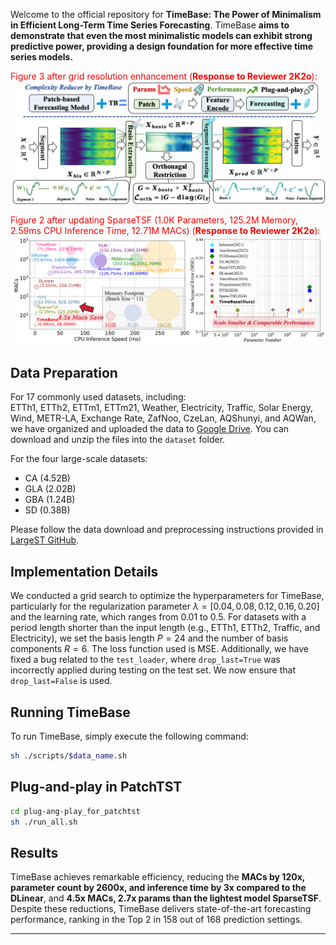 Welcome to the official repository for **TimeBase: The Power of Minimalism in Efficient Long-Term Time Series Forecasting**.  TimeBase **aims to demonstrate that even the most minimalistic models can exhibit strong predictive power, providing a design foundation for more effective time series models.**

<span style="color:red;">Figure 3 after grid resolution enhancement (**Response to Reviewer 2K2o**):</span> 
![timebase-method-new](README.assets/timebase-method-new.png)  

<span style="color:red;">Figure 2 after updating SparseTSF (1.0K Parameters, 125.2M Memory, 2.59ms CPU Inference Time, 12.71M MACs) (**Response to Reviewer 2K2o**):</span> 
![timebase-intro-new](README.assets/timebase-intro-new.png)  

## Data Preparation

For 17 commonly used datasets, including:  
ETTh1, ETTh2, ETTm1, ETTm21, Weather, Electricity, Traffic, Solar Energy, Wind, METR-LA, Exchange Rate, ZafNoo, CzeLan, AQShunyi, and AQWan, we have organized and uploaded the data to [Google Drive](https://drive.google.com/file/d/1ypgCc6iQ2Z8IB_9CY3If_KMRNQKBsI3J/view?usp=sharing). You can download and unzip the files into the `dataset` folder.

For the four large-scale datasets:  
- CA (4.52B)
- GLA (2.02B)
- GBA (1.24B)
- SD (0.38B)  

Please follow the data download and preprocessing instructions provided in [LargeST GitHub](https://github.com/liuxu77/LargeST).

## Implementation Details

We conducted a grid search to optimize the hyperparameters for TimeBase, particularly for the regularization parameter $\lambda = [0.04, 0.08, 0.12, 0.16, 0.20]$ and the learning rate, which ranges from 0.01 to 0.5. For datasets with a period length shorter than the input length (e.g., ETTh1, ETTh2, Traffic, and Electricity), we set the basis length $P = 24$ and the number of basis components $R = 6$. The loss function used is MSE.  Additionally, we have fixed a bug related to the `test_loader`, where `drop_last=True` was incorrectly applied during testing on the test set. We now ensure that `drop_last=False` is used.


## Running TimeBase

To run TimeBase, simply execute the following command:

```bash
sh ./scripts/$data_name.sh
```
##  Plug-and-play in PatchTST

```bash
cd plug-ang-play_for_patchtst
sh ./run_all.sh
```
## Results

TimeBase achieves remarkable efficiency, reducing the **MACs by 120x, parameter count by 2600x, and inference time by 3x compared to the DLinear**, and **4.5x MACs, 2.7x params than the lightest model SparseTSF**. Despite these reductions, TimeBase delivers state-of-the-art forecasting performance, ranking in the Top 2 in 158 out of 168 prediction settings.

---

